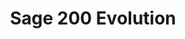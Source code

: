 ---
title: "Sage 200 Evolution"
seoTitle: "Sage 200 Evolution integration"
seoDescription: "Here’s how Sage 200 Evolution works with your applications to streamline your workflow."
summary: "Formerly Sage Evolution Premium: Get back to basics with smart, cost-effective software for big businesses."
lead: "Stock2Shop can integrate Sage 200 Evolution with many B2B and B2C ecommerce and logistic applications, here is how we can help you automate your business"
image: "/uploads/logo-platform-sage-200-evolution.png"
imageAlt: sage 200 evolution logo
type: "source"
source: "sage-200-evolution"
tags: ["erp"]
aliases:
    - /integrations/sage-200-evolution-formerly-sage-evolution-premium/
---